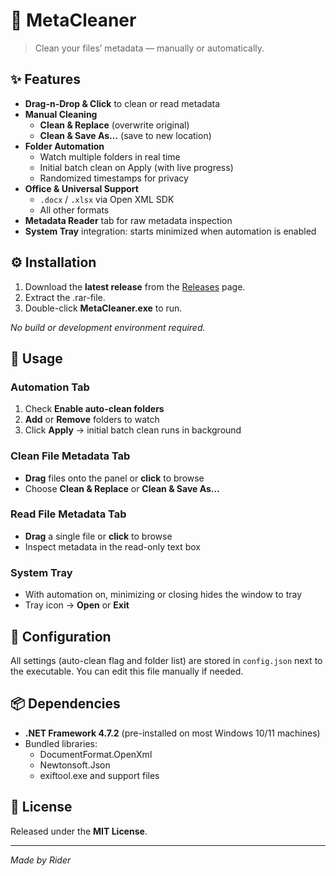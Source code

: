 # 🚀 MetaCleaner

> Clean your files’ metadata — manually or automatically.

## ✨ Features

- **Drag-n-Drop & Click** to clean or read metadata  
- **Manual Cleaning**  
  - **Clean & Replace** (overwrite original)  
  - **Clean & Save As…** (save to new location)  
- **Folder Automation**  
  - Watch multiple folders in real time  
  - Initial batch clean on Apply (with live progress)  
  - Randomized timestamps for privacy  
- **Office & Universal Support**  
  - `.docx` / `.xlsx` via Open XML SDK  
  - All other formats  
- **Metadata Reader** tab for raw metadata inspection  
- **System Tray** integration: starts minimized when automation is enabled  

## ⚙️ Installation

1. Download the **latest release** from the [Releases](https://github.com/RRRiderrr/MetaCleaner/releases) page.  
2. Extract the .rar-file.  
3. Double-click **MetaCleaner.exe** to run.

_No build or development environment required._

## 🚀 Usage

### Automation Tab

1. Check **Enable auto-clean folders**  
2. **Add** or **Remove** folders to watch  
3. Click **Apply** → initial batch clean runs in background  

### Clean File Metadata Tab

- **Drag** files onto the panel or **click** to browse  
- Choose **Clean & Replace** or **Clean & Save As…**

### Read File Metadata Tab

- **Drag** a single file or **click** to browse  
- Inspect metadata in the read-only text box  

### System Tray

- With automation on, minimizing or closing hides the window to tray  
- Tray icon → **Open** or **Exit**

## 📝 Configuration

All settings (auto-clean flag and folder list) are stored in `config.json` next to the executable. You can edit this file manually if needed.

## 📦 Dependencies

- **.NET Framework 4.7.2** (pre-installed on most Windows 10/11 machines)  
- Bundled libraries:
  - DocumentFormat.OpenXml  
  - Newtonsoft.Json  
  - exiftool.exe and support files  

## 📜 License

Released under the **MIT License**.

---

*Made by Rider*  
